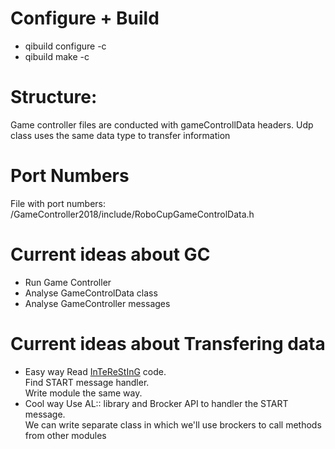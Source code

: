 # Configure + Build
+ qibuild configure -c <toolchain name>
+ qibuild make -c <toolchain name>
# Structure:
Game controller files are conducted with gameControllData headers. 
Udp class uses the same data type to transfer information
# Port Numbers
File with port numbers:
/GameController2018/include/RoboCupGameControlData.h
# Current ideas about GC
+ Run Game Controller
+ Analyse GameControlData class
+ Analyse GameController messages
# Current ideas about Transfering data
+ Easy way
Read [InTeReStInG](https://github.com/UNSWComputing/rUNSWift-2018-release/tree/master/robot/gamecontroller) code.  
Find START message handler.  
Write module the same way.  
+ Cool way
Use AL:: library and Brocker API to handler the START message.  
We can write separate class in which we'll use brockers to call methods from other modules
